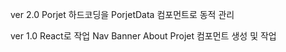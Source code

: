 ver 2.0
Porjet 하드코딩을 PorjetData 컴포먼트로 동적 관리

ver 1.0
React로 작업
Nav Banner About Projet 컴포먼트 생성 및 작업
